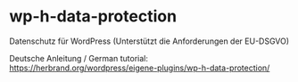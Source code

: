 # wp-h-data-protection

Datenschutz für WordPress (Unterstützt die Anforderungen der EU-DSGVO)

Deutsche Anleitung / German tutorial: https://herbrand.org/wordpress/eigene-plugins/wp-h-data-protection/
